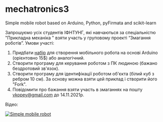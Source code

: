 # mechatronics3
Simple mobile robot based on Arduino, Python, pyFirmata and scikit-learn

Запрошуємо усіх студентів ІФНТУНГ, які навчаються за спеціальністю "Прикладна механіка " взяти участь у груповому проекті “Змагання роботів”.
Умови участі:
1. Придбати [набір](https://aliexpress.ru/item/1005001691086196.html?_ga=2.74625243.837910971.1631538195-664024085.1600333966&_gac=1.262350334.1629567377.CjwKCAjwyIKJBhBPEiwAu7zll_QOlD7N9O3K381YKIuO7hdMGEjnvWDNH2Cyt2JTx95HYIYrlvTM7RoCZewQAvD_BwE&item_id=1005001691086196&sku_id=12000017161326281&spm=a2g39.orderlist.0.0.6ccd4aa6Xbl7UZ) для створення мобільного робота на основі Arduino (орієнтовно 15$) або аналогічний.
2. Створити програму для керування роботом з ПК людиною (бажано бездротовий зв'язок).
3. Створити програму для ідентифікації роботом об'єкта (білий куб з ребром 10 см). За основу можна взяти цей приклад і створити його "Fork".
4. Повідомити про бажання взяти участь в змаганнях на пошту vkopey@gmail.com до 14.11.2021р.

Відео:

[![Simple mobile robot](https://img.youtube.com/vi/v-3aYALHgrE/0.jpg)](https://www.youtube.com/watch?v=v-3aYALHgrE)
